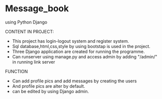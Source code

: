 # Message_book
using Python Django  
 
 CONTENT IN PROJECT:
 
- This project has login-logout system and register system.
- Sql database,html,css,style by using bootstap is used in the project.
- Three Django application are created for running the programme.
- Can runserver using manage.py and access admin by adding "/admin/" in running link server 


 FUNCTION
- Can add profile pics and add messages by creating the users
- And profile pics are alter by default.
- can be edited by using Django admin.

